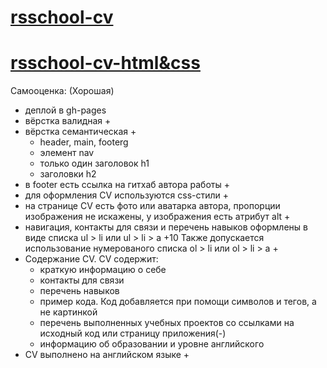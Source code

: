 # [rsschool-cv](https://Wakkyj.github.io/rsschool-cv/cv)
# [rsschool-cv-html&css](https://Wakkyj.github.io/rsschool-cv/)
Самооценка: (Хорошая)
+ деплой в gh-pages 
+ вёрстка валидная +
+ вёрстка семантическая +
    + header, main, footerg
    + элемент nav
    + только один заголовок h1
    + заголовки h2
+ в footer есть ссылка на гитхаб автора работы +
+ для оформления СV используются css-стили +
+ на странице СV есть фото или аватарка автора, пропорции изображения не искажены, у изображения есть атрибут alt +
+ навигация, контакты для связи и перечень навыков оформлены в виде списка ul > li или ul > li > a +10
Также допускается использование нумерованого списка ol > li или ol > li > a +
+ Содержание CV. CV содержит:
    + краткую информацию о себе 
    + контакты для связи 
    + перечень навыков 
    + пример кода. Код добавляется при помощи символов и тегов, а не картинкой
    + перечень выполненных учебных проектов со ссылками на исходный код или страницу приложения(-)
    + информацию об образовании и уровне английского
+ CV выполнено на английском языке +